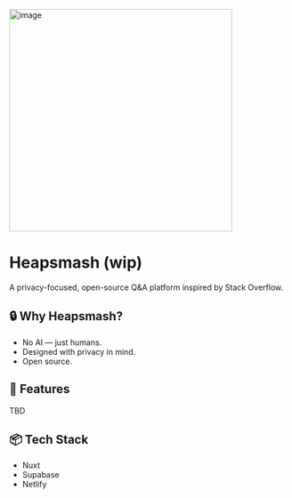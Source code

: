 <img width="400" height="400" alt="image" src="https://api.iconify.design/game-icons:hammer-break.svg?color=%23ffffff" />


# Heapsmash (wip)

A privacy-focused, open-source Q&A platform inspired by Stack Overflow. 

## 🔒 Why Heapsmash?

- No AI — just humans.
- Designed with privacy in mind.
- Open source.

## 🚀 Features

TBD

## 📦 Tech Stack

- Nuxt
- Supabase
- Netlify
